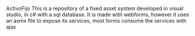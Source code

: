 ActivoFijo
This is a repository of a fixed asset system developed in visual studio, in c# with a sql database. It is made with webforms, however it uses an asmx file to expose its services, most forms consume the services with ajax
